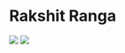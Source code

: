 # Rakshit Ranga

<a align="center" href="https://github.com/flowshade"><img src="https://avatars.githubusercontent.com/u/77216494?s=40&v=4"/></a>
<a align="center" href="https://github.com/articulist"><img src="https://avatars.githubusercontent.com/u/101519796?s=40&v=4"/></a>
